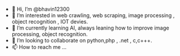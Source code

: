 - 👋 Hi, I’m @bhavin12300
- 👀 I’m interested in web crawling, web scraping, image processing , object recognition , IOT devies.
- 🌱 I’m currently learning AI, always leaning how to improve image processing, object recognition. 
- 💞️ I’m looking to collaborate on  python,php , .net , c,c+++.
- 📫 How to reach me ...

<!---
bhavin12300/bhavin12300 is a ✨ special ✨ repository because its `README.md` (this file) appears on your GitHub profile.
You can click the Preview link to take a look at your changes.
--->

